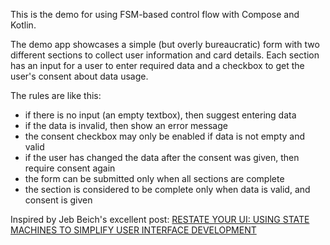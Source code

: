 This is the demo for using FSM-based control flow with Compose and Kotlin.

The demo app showcases a simple (but overly bureaucratic) form with two different sections to collect user information and card details.
Each section has an input for a user to enter required data and a checkbox to get the user's consent about data usage.

The rules are like this:
- if there is no input (an empty textbox), then suggest entering data
- if the data is invalid, then show an error message
- the consent checkbox may only be enabled if data is not empty and valid
- if the user has changed the data after the consent was given, then require consent again
- the form can be submitted only when all sections are complete
- the section is considered to be complete only when data is valid, and consent is given

Inspired by Jeb Beich's excellent post: [RESTATE YOUR UI: USING STATE MACHINES TO SIMPLIFY USER INTERFACE DEVELOPMENT](https://cognitect.com/blog/2017/5/22/restate-your-ui-using-state-machines-to-simplify-user-interface-development)
